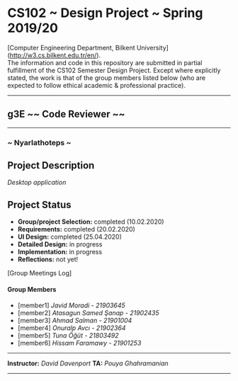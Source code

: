# CS102 ~ Design Project ~ Spring 2019/20
[Computer Engineering Department, Bilkent University] (http://w3.cs.bilkent.edu.tr/en/).  
The information and code in this repository are submitted in partial fulfillment of the CS102 Semester Design Project. Except where explicitly stated, the work is that of the group members listed below (who are expected to follow ethical academic & professional practice).
****
## g3E ~~ Code Reviewer ~~
****
### ~ Nyarlathoteps ~

## Project Description
_Desktop application_   

## Project Status
+ **Group/project Selection:** completed (10.02.2020)
+ **Requirements:** completed (20.02.2020)
+ **UI Design:** completed (25.04.2020)
+ **Detailed Design:** in progress
+ **Implementation:** in progress
+ **Reflections:** not yet!

[Group Meetings Log]
#### Group Members
- [member1]   _Javid Moradi - 21903645_
- [member2] 	_Atasagun Samed Şanap - 21902435_
- [member3] 	_Ahmad Salman - 21901004_
- [member4] 	_Onuralp Avcı - 21902364_
- [member5] 	_Tuna Öğüt - 21803492_
- [member6] 	_Hissam Faramawy - 21901253_

****
**Instructor:** _David Davenport_   **TA:**  _Pouya Ghahramanian_
****
